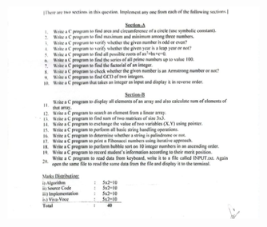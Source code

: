 ![image alt](https://github.com/Shabbir108349/1st-sem-spl-lab/blob/b401ded980097464441692a85464f4f975e2de76/Question.jpg)
